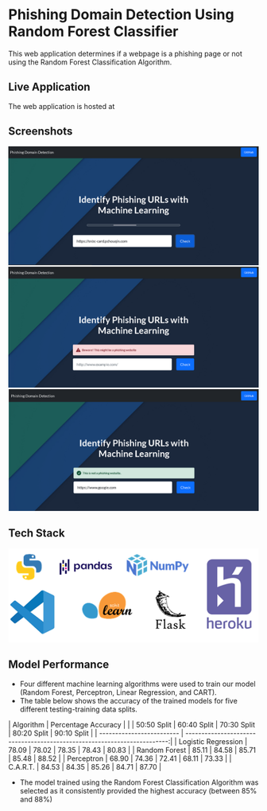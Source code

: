 # Phishing Domain Detection Using Random Forest Classifier

This web application determines if a webpage is a phishing page or not using the Random Forest Classification Algorithm. 

## Live Application
The web application is hosted at []()

## Screenshots
![Landing Page](https://github.com/abdulalikhan/Phishing-Domain-Detection/blob/main/1.png?raw=true)
![Detected a Phishing Page](https://github.com/abdulalikhan/Phishing-Domain-Detection/blob/main/2.png?raw=true)
![Detected a Safe Page](https://github.com/abdulalikhan/Phishing-Domain-Detection/blob/main/3.png?raw=true)

## Tech Stack
![Tech Stack](https://github.com/abdulalikhan/Phishing-Domain-Detection/blob/main/stack.png?raw=true)

## Model Performance

- Four different machine learning algorithms were used to train our model (Random Forest, Perceptron, Linear Regression, and CART).
- The table below shows the accuracy of the trained models for five different testing-training data splits.


| Algorithm                 |                             Percentage Accuracy                          |
|                           | 50:50 Split  | 60:40 Split  | 70:30 Split  | 80:20 Split  | 90:10 Split  |
| ------------------------- | ------------------------------------------------------------------------:|
| Logistic Regression       |   78.09      |    78.02     |    78.35     |    78.43     |    80.83     |
| Random Forest             |   85.11      |    84.58     |    85.71     |    85.48     |    88.52     |
| Perceptron                |   68.90      |    74.36     |    72.41     |    68.11     |    73.33     |
| C.A.R.T.                  |   84.53      |    84.35     |    85.26     |    84.71     |    87.70     |

- The model trained using the Random Forest Classification Algorithm was selected as it consistently provided the highest accuracy (between 85% and 88%)
